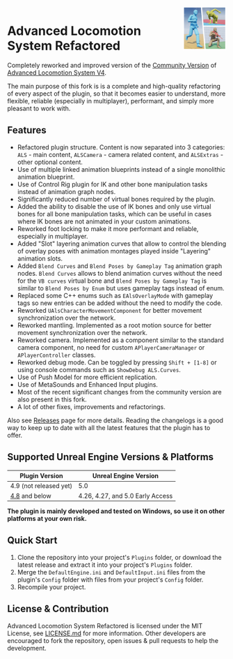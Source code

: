 <img src="Resources/Icon128.png" align="right" width="100">

# Advanced Locomotion System Refactored

Completely reworked and improved version of the [Community Version](https://github.com/dyanikoglu/ALS-Community) of [Advanced Locomotion System V4](https://www.unrealengine.com/marketplace/en-US/product/advanced-locomotion-system-v1).

The main purpose of this fork is is a complete and high-quality refactoring of every aspect of the plugin, so that it becomes easier to understand, more flexible, reliable (especially in multiplayer), performant, and simply more pleasant to work with.

## Features

- Refactored plugin structure. Content is now separated into 3 categories: `ALS` - main content, `ALSCamera` - camera related content, and `ALSExtras` - other optional content.
- Use of multiple linked animation blueprints instead of a single monolithic animation blueprint.
- Use of Control Rig plugin for IK and other bone manipulation tasks instead of animation graph nodes.
- Significantly reduced number of virtual bones required by the plugin.
- Added the ability to disable the use of IK bones and only use virtual bones for all bone manipulation tasks, which can be useful in cases where IK bones are not animated in your custom animations.
- Reworked foot locking to make it more performant and reliable, especially in multiplayer.
- Added "Slot" layering animation curves that allow to control the blending of overlay poses with animation montages played inside "Layering" animation slots.
- Added `Blend Curves` and `Blend Poses by Gameplay Tag` animation graph nodes. `Blend Curves` allows to blend animation curves without the need for the `VB curves` virtual bone and `Blend Poses by Gameplay Tag` is similar to `Blend Poses by Enum` but uses gameplay tags instead of enum.
- Replaced some C++ enums such as `EAlsOverlayMode` with gameplay tags so new entries can be added without the need to modify the code.
- Reworked `UAlsCharacterMovementComponent` for better movement synchronization over the network.
- Reworked mantling. Implemented as a root motion source for better movement synchronization over the network.
- Reworked camera. Implemented as a component similar to the standard camera component, no need for custom `APlayerCameraManager` or `APlayerController` classes.
- Reworked debug mode. Can be toggled by pressing `Shift + [1-8]` or using console commands such as `ShowDebug ALS.Curves`.
- Use of Push Model for more efficient replication.
- Use of MetaSounds and Enhanced Input plugins.
- Most of the recent significant changes from the community version are also present in this fork.
- A lot of other fixes, improvements and refactorings.

Also see [Releases](https://github.com/Sixze/ALS-Refactored/releases) page for more details.
Reading the changelogs is a good way to keep up to date with all the latest features that the plugin has to offer.


## Supported Unreal Engine Versions & Platforms

| Plugin Version                                                            | Unreal Engine Version            |
| ------------------------------------------------------------------------- |----------------------------------| 
| 4.9 (not released yet)                                                    | 5.0                              |
| [4.8](https://github.com/Sixze/ALS-Refactored/releases/tag/4.8) and below | 4.26, 4.27, and 5.0 Early Access |

**The plugin is mainly developed and tested on Windows, so use it on other platforms at your own risk.**

## Quick Start

1. Clone the repository into your project's `Plugins` folder, or download the latest release and extract it into your project's `Plugins` folder.
2. Merge the `DefaultEngine.ini` and `DefaultInput.ini` files from the plugin's `Config` folder with files from your project's `Config` folder.
3. Recompile your project.

## License & Contribution

Advanced Locomotion System Refactored is licensed under the MIT License, see [LICENSE.md](LICENSE.md) for more information. Other developers are encouraged to fork the repository, open issues & pull requests to help the development.